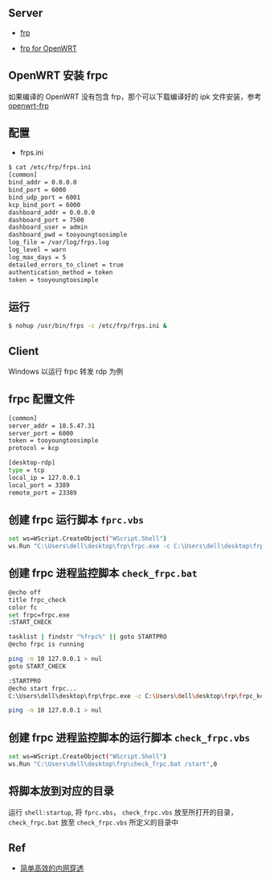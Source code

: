 ## Server

- [frp](https://github.com/fatedier/frp)

- [frp for OpenWRT](https://github.com/kuoruan/openwrt-frp)

## OpenWRT 安装 frpc

如果编译的 OpenWRT 没有包含 frp，那个可以下载编译好的 ipk 文件安装，参考[openwrt-frp](https://github.com/kuoruan/openwrt-frp/blob/master/README.md)

## 配置

- frps.ini

```bash
$ cat /etc/frp/frps.ini
[common]
bind_addr = 0.0.0.0
bind_port = 6000
bind_udp_port = 6001
kcp_bind_port = 6000
dashboard_addr = 0.0.0.0
dashboard_port = 7500
dashboard_user = admin
dashboard_pwd = tooyoungtoosimple
log_file = /var/log/frps.log
log_level = warn
log_max_days = 5
detailed_errors_to_clinet = true
authentication_method = token
token = tooyoungtoosimple
```

## 运行

```bash
$ nohup /usr/bin/frps -c /etc/frp/frps.ini &
```

## Client

Windows 以运行 frpc 转发 rdp 为例

## frpc 配置文件

```bash
[common]
server_addr = 10.5.47.31
server_port = 6000
token = tooyoungtoosimple
protocol = kcp

[desktop-rdp]
type = tcp
local_ip = 127.0.0.1
local_port = 3389
remote_port = 23389
```

## 创建 frpc 运行脚本 `fprc.vbs`

```bash
set ws=WScript.CreateObject("WScript.Shell")
ws.Run "C:\Users\dell\desktop\frp\frpc.exe -c C:\Users\dell\desktop\frp\frpc_kcp.ini",0
```

## 创建 frpc 进程监控脚本 `check_frpc.bat`

```bash
@echo off
title frpc_check
color fc
set frpc=frpc.exe
:START_CHECK

tasklist | findstr "%frpc%" || goto STARTPRO
@echo frpc is running

ping -n 10 127.0.0.1 > nul
goto START_CHECK

:STARTPRO
@echo start frpc...
C:\Users\dell\desktop\frp\frpc.exe -c C:\Users\dell\desktop\frp\frpc_kcp.ini

ping -n 10 127.0.0.1 > nul
```

## 创建 frpc 进程监控脚本的运行脚本 `check_frpc.vbs`

```bash
set ws=WScript.CreateObject("WScript.Shell")
ws.Run "C:\Users\dell\desktop\frp\check_frpc.bat /start",0
```

## 将脚本放到对应的目录

运行 `shell:startup`, 将 `fprc.vbs`， `check_frpc.vbs` 放至所打开的目录，`check_frpc.bat` 放至 `check_frpc.vbs` 所定义的目录中

## Ref

- [简单高效的内网穿透](https://lighti.me/4807.html)


